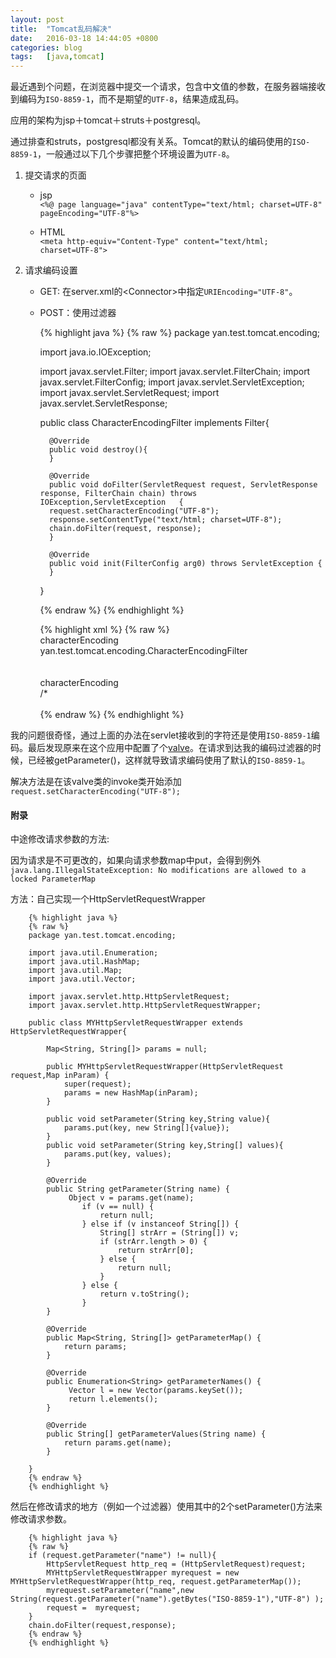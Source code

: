 ```yaml
---
layout: post
title:  "Tomcat乱码解决"
date:   2016-03-18 14:44:05 +0800
categories: blog
tags:   [java,tomcat]
---
```


最近遇到个问题，在浏览器中提交一个请求，包含中文值的参数，在服务器端接收到编码为`ISO-8859-1`，而不是期望的`UTF-8`，结果造成乱码。

应用的架构为jsp＋tomcat＋struts＋postgresql。

通过排查和struts，postgresql都没有关系。Tomcat的默认的编码使用的`ISO-8859-1`，一般通过以下几个步骤把整个环境设置为`UTF-8`。

1. 提交请求的页面
        
    - jsp               
     `<%@ page language="java" contentType="text/html; charset=UTF-8" pageEncoding="UTF-8"%>`
        
    - HTML          
     `<meta http-equiv="Content-Type" content="text/html; charset=UTF-8">`

2. 请求编码设置

    - GET: 在server.xml的\<Connector\>中指定`URIEncoding="UTF-8"`。
        
    - POST：使用过滤器

        {% highlight java %}
        {% raw %}
        package yan.test.tomcat.encoding;
        
        import java.io.IOException;
        
        import javax.servlet.Filter;
        import javax.servlet.FilterChain;
        import javax.servlet.FilterConfig;
        import javax.servlet.ServletException;
        import javax.servlet.ServletRequest;
        import javax.servlet.ServletResponse;
        
        public class CharacterEncodingFilter implements Filter{
        
            @Override
            public void destroy(){
            }
            
            @Override
            public void doFilter(ServletRequest request, ServletResponse response, FilterChain chain) throws IOException,ServletException   {
            request.setCharacterEncoding("UTF-8");
            response.setContentType("text/html; charset=UTF-8");
            chain.doFilter(request, response);
            }
            
            @Override
            public void init(FilterConfig arg0) throws ServletException {
            }
            
        }

        {% endraw %}
        {% endhighlight %}


        {% highlight xml %}
        {% raw %}
        <filter>  
            <filter-name>characterEncoding</filter-name>  
            <filter-class>yan.test.tomcat.encoding.CharacterEncodingFilter</filter-class>  
        </filter>  
        <filter-mapping>  
            <filter-name>characterEncoding</filter-name>  
            <url-pattern>/*</url-pattern>  
        </filter-mapping>  
        {% endraw %}
        {% endhighlight %}

我的问题很奇怪，通过上面的办法在servlet接收到的字符还是使用`ISO-8859-1`编码。最后发现原来在这个应用中配置了个[valve](https://tomcat.apache.org/tomcat-7.0-doc/config/valve.html)。在请求到达我的编码过滤器的时候，已经被getParameter()，这样就导致请求编码使用了默认的`ISO-8859-1`。

解决方法是在该valve类的invoke类开始添加`request.setCharacterEncoding("UTF-8");`

#### 附录

中途修改请求参数的方法:

因为请求是不可更改的，如果向请求参数map中put，会得到例外`java.lang.IllegalStateException: No modifications are allowed to a locked ParameterMap`

方法：自己实现一个HttpServletRequestWrapper

        {% highlight java %}
        {% raw %}
        package yan.test.tomcat.encoding;
    
        import java.util.Enumeration;
        import java.util.HashMap;
        import java.util.Map;
        import java.util.Vector;
        
        import javax.servlet.http.HttpServletRequest;
        import javax.servlet.http.HttpServletRequestWrapper;
            
        public class MYHttpServletRequestWrapper extends HttpServletRequestWrapper{
            
            Map<String, String[]> params = null;
            
            public MYHttpServletRequestWrapper(HttpServletRequest request,Map inParam) {
                super(request);
                params = new HashMap(inParam);
            }
            
            public void setParameter(String key,String value){
                params.put(key, new String[]{value});
            }
            public void setParameter(String key,String[] values){
                params.put(key, values);
            }
            
            @Override
            public String getParameter(String name) {
                 Object v = params.get(name);  
                    if (v == null) {  
                        return null;  
                    } else if (v instanceof String[]) {  
                        String[] strArr = (String[]) v;  
                        if (strArr.length > 0) {  
                            return strArr[0];  
                        } else {  
                            return null;  
                        }  
                    } else {  
                        return v.toString();  
                    }  
            }
            
            @Override
            public Map<String, String[]> getParameterMap() {
                return params;
            }
            
            @Override
            public Enumeration<String> getParameterNames() {
                 Vector l = new Vector(params.keySet());  
                 return l.elements();  
            }
            
            @Override
            public String[] getParameterValues(String name) {
                return params.get(name);
            }
            
        }
        {% endraw %}
        {% endhighlight %}

然后在修改请求的地方（例如一个过滤器）使用其中的2个setParameter()方法来修改请求参数。

        {% highlight java %}
        {% raw %}
        if (request.getParameter("name") != null){
            HttpServletRequest http_req = (HttpServletRequest)request;  
            MYHttpServletRequestWrapper myrequest = new MYHttpServletRequestWrapper(http_req, request.getParameterMap());  
            myrequest.setParameter("name",new String(request.getParameter("name").getBytes("ISO-8859-1"),"UTF-8") );
            request =  myrequest;
        }
        chain.doFilter(request,response);
        {% endraw %}
        {% endhighlight %}


